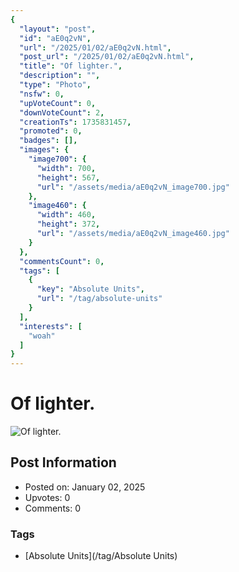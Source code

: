 ```yaml
---
{
  "layout": "post",
  "id": "aE0q2vN",
  "url": "/2025/01/02/aE0q2vN.html",
  "post_url": "/2025/01/02/aE0q2vN.html",
  "title": "Of lighter.",
  "description": "",
  "type": "Photo",
  "nsfw": 0,
  "upVoteCount": 0,
  "downVoteCount": 2,
  "creationTs": 1735831457,
  "promoted": 0,
  "badges": [],
  "images": {
    "image700": {
      "width": 700,
      "height": 567,
      "url": "/assets/media/aE0q2vN_image700.jpg"
    },
    "image460": {
      "width": 460,
      "height": 372,
      "url": "/assets/media/aE0q2vN_image460.jpg"
    }
  },
  "commentsCount": 0,
  "tags": [
    {
      "key": "Absolute Units",
      "url": "/tag/absolute-units"
    }
  ],
  "interests": [
    "woah"
  ]
}
---
```


# Of lighter.

![Of lighter.](/assets/media/aE0q2vN_image700.jpg)

## Post Information

- Posted on: January 02, 2025
- Upvotes: 0
- Comments: 0

### Tags

- [Absolute Units](/tag/Absolute Units)

